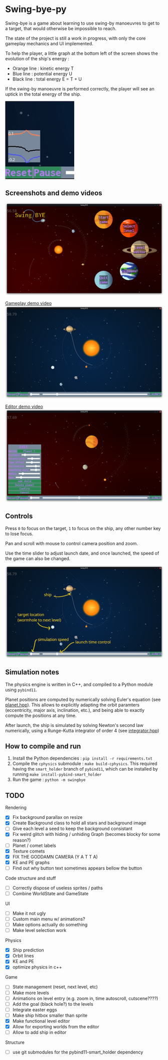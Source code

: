 # Swing-bye-py

Swing-bye is a game about learning to use swing-by manoeuvres to get to a target, that would otherwise be impossible to reach.

The state of the project is still a work in progress, with only the core gameplay mechanics and UI implemented.

To help the player, a little graph at the bottom left of the screen shows the evolution of the ship's energy :
- Orange line : kinetic energy T
- Blue line : potential energy U
- Black line : total energy E = T + U

If the swing-by manoeuvre is performed correctly, the player will see an uptick in the total energy of the ship.

![graph](media/graph.png)

## Screenshots and demo videos

![home](media/swingbye_home.png)

[Gameplay demo video ![gameplay](media/swingbye_gameplay_ui.png)](https://youtu.be/5UufhV83C3w)

[Editor demo video ![editor](media/swingbye_editor_ui.png)](https://youtu.be/W0BZIy1AJp0)

## Controls

Press `0` to focus on the target, `1` to focus on the ship, any other number key to lose focus.

Pan and scroll with mouse to control camera position and zoom.

Use the time slider to adjust launch date, and once launched, the speed of the game can also be changed.

![annotated ui](media/swingbye_ui_annotated.png)

## Simulation notes

The physics engine is written in C++, and compiled to a Python module using `pybind11`.

Planet positions are computed by numerically solving Euler's equation (see [planet.hpp](swingbye/cphysics/src/planet.hpp)). This allows to explicitly adapting the orbit paramters (eccentricity, major axis, inclination, etc.), and being able to exactly compute the positions at any time.

After launch, the ship is simulated by solving Newton's second law numerically, using a Runge-Kutta integrator of order 4 (see [integrator.hpp](swingbye/cphysics/src/integrator.hpp))

## How to compile and run

1. Install the Python dependencies : `pip install -r requirements.txt`
2. Compile the `cphysics` submodule : `make build-cphysics`. This required having the `smart_holder` branch of `pybind11`, which can be installed by running `make install-pybind-smart_holder`
3. Run the game : `python -m swingbye`

## TODO

Rendering

- [X] Fix background parallax on resize
- [X] Create Background class to hold all stars and background image
- [ ] Give each level a seed to keep the background consistant
- [X] Fix weird glitch with hiding / unhiding Graph (becomes blocky for some reason?)
- [ ] Planet / comet labels
- [X] Texture comets
- [X] FIX THE GODDAMN CAMERA (Y A T T A)
- [X] KE and PE graphs
- [ ] Find out why button text sometimes appears bellow the button

Code structure and stuff

- [ ] Correctly dispose of useless sprites / paths
- [ ] Combine WorldState and GameState

UI

- [ ] Make it not ugly
- [ ] Custom main menu w/ animations?
- [ ] Make options actually do something
- [ ] Make level selection work

Physics

- [X] Ship prediction
- [X] Orbit lines
- [X] KE and PE
- [X] optimize physics in c++

Game

- [ ] State management (reset, next level, etc)
- [ ] Make more levels
- [ ] Animations on level entry (e.g. zoom in, time autoscroll, cutscene????)
- [ ] Add the goal (black hole?) to the levels
- [ ] Integrate easter eggs
- [ ] Make ship hitbox smaller than sprite
- [X] Make functional level editor
- [X] Allow for exporting worlds from the editor
- [ ] Allow to add ship in editor

Structure

- [ ] use git submodules for the pybind11-smart_holder dependency
